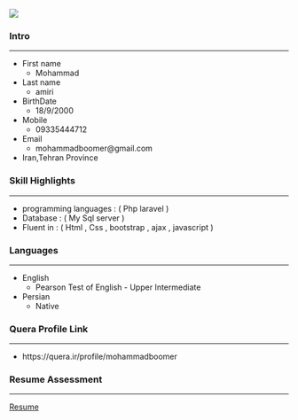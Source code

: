 
<img src="http://s10.picofile.com/file/8406319476/PicsArt_04_07_11_15_15.jpg"> <br>


<h3 id="intro">Intro</h3>

<hr />

<ul>
   <li>First name
    <ul>
      <li>Mohammad</li>
    </ul>
  </li>
     <li>Last name
    <ul>
      <li>amiri</li>
    </ul>
  </li>
  
  
  <li>BirthDate
    <ul>
      <li>18/9/2000</li>
    </ul>
  </li>
  <li>Mobile
    <ul>
      <li>09335444712</li>
    </ul>
  </li>
  <li>Email
    <ul>
      <li>mohammadboomer@gmail.com</li>
    </ul>
  </li>
  <li>Iran,Tehran Province</li>
</ul>
<h3 id="skill-highlights">Skill Highlights</h3>

<hr />

<ul>
 <li> programming languages : ( Php laravel ) </li>   
 <li>     Database : ( My Sql server ) </li> 
 <li>     Fluent in : ( Html , Css , bootstrap , ajax , javascript ) </li>
 
</ul>
<h3 id="languages">Languages</h3>

<hr />

<ul>
  <li>English
    <ul>
      <li>Pearson Test of English - Upper Intermediate</li>
    </ul>
  </li>
  <li>Persian
    <ul>
      <li>Native</li>
    </ul>
  </li>
</ul>
<h3 id="quera-profile-link">Quera Profile Link</h3>

<hr />

<ul>
  <li>https://quera.ir/profile/mohammadboomer</li>
</ul>
<h3 id="resume-assessment">Resume Assessment</h3>

<hr />

<p><a href="http://s10.picofile.com/d/8406322250/23cdc38a-0df9-46f6-ac7f-d4954239709e/XX_CV_CheckList_AR_3983_1_.docx">Resume</a></p>

